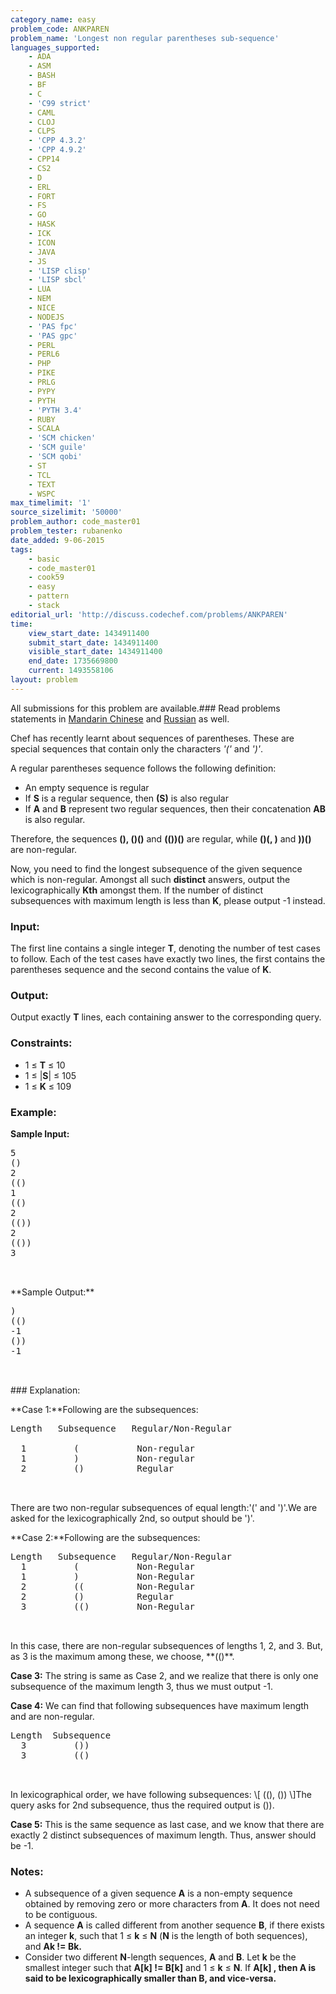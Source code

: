 ```yaml
---
category_name: easy
problem_code: ANKPAREN
problem_name: 'Longest non regular parentheses sub-sequence'
languages_supported:
    - ADA
    - ASM
    - BASH
    - BF
    - C
    - 'C99 strict'
    - CAML
    - CLOJ
    - CLPS
    - 'CPP 4.3.2'
    - 'CPP 4.9.2'
    - CPP14
    - CS2
    - D
    - ERL
    - FORT
    - FS
    - GO
    - HASK
    - ICK
    - ICON
    - JAVA
    - JS
    - 'LISP clisp'
    - 'LISP sbcl'
    - LUA
    - NEM
    - NICE
    - NODEJS
    - 'PAS fpc'
    - 'PAS gpc'
    - PERL
    - PERL6
    - PHP
    - PIKE
    - PRLG
    - PYPY
    - PYTH
    - 'PYTH 3.4'
    - RUBY
    - SCALA
    - 'SCM chicken'
    - 'SCM guile'
    - 'SCM qobi'
    - ST
    - TCL
    - TEXT
    - WSPC
max_timelimit: '1'
source_sizelimit: '50000'
problem_author: code_master01
problem_tester: rubanenko
date_added: 9-06-2015
tags:
    - basic
    - code_master01
    - cook59
    - easy
    - pattern
    - stack
editorial_url: 'http://discuss.codechef.com/problems/ANKPAREN'
time:
    view_start_date: 1434911400
    submit_start_date: 1434911400
    visible_start_date: 1434911400
    end_date: 1735669800
    current: 1493558106
layout: problem
---
```

All submissions for this problem are available.###  Read problems statements in [Mandarin Chinese](http://www.codechef.com/download/translated/COOK59/mandarin/ANKPAREN.pdf) and [Russian](http://www.codechef.com/download/translated/COOK59/russian/ANKPAREN.pdf) as well.

Chef has recently learnt about sequences of parentheses. These are special sequences that contain only the characters _'('_ and _')'_.

A regular parentheses sequence follows the following definition:

- An empty sequence is regular
- If **S** is a regular sequence, then **(S)** is also regular
- If **A** and **B** represent two regular sequences, then their concatenation **AB** is also regular.

Therefore, the sequences **(), ()()** and **(())()** are regular, while **()(, )** and **))()** are non-regular.

Now, you need to find the longest subsequence of the given sequence which is non-regular. Amongst all such **distinct** answers, output the lexicographically **Kth** amongst them. If the number of distinct subsequences with maximum length is less than **K**, please output -1 instead.

### Input:

The first line contains a single integer **T**, denoting the number of test cases to follow.
Each of the test cases have exactly two lines, the first contains the parentheses sequence and the second contains the value of **K**.

### Output:

Output exactly **T** lines, each containing answer to the corresponding query.

### Constraints:

- 1 ≤ **T** ≤ 10
- 1 ≤ |**S**| ≤ 105
- 1 ≤ **K** ≤ 109

### Example:

**Sample Input:**

<pre>
5
()
2
(()
1
(()
2
(())
2
(())
3


</pre>**Sample Output:**
<pre>
)
(()
-1
())
-1


</pre>### Explanation:
**Case 1:**Following are the subsequences:

<pre>
Length   Subsequence   Regular/Non-Regular

  1			(			Non-regular
  1			)			Non-regular
  2			()			Regular


</pre>There are two non-regular subsequences of equal length:'(' and ')'.We are asked for the lexicographically 2nd, so output should be ')'.

**Case 2:**Following are the subsequences:

<pre>
Length   Subsequence   Regular/Non-Regular
  1			(			Non-Regular
  1			)			Non-Regular
  2			((			Non-Regular
  2			()			Regular
  3			(()			Non-Regular


</pre>In this case, there are non-regular subsequences of lengths 1, 2, and 3. But, as 3 is the maximum among these, we choose, **(()**.
**Case 3:**
The string is same as Case 2, and we realize that there is only one subsequence of the maximum length 3, thus we must output -1.

**Case 4:**
We can find that following subsequences have maximum length and are non-regular.

<pre>
Length 	Subsequence
  3			())	
  3			(()


</pre>In lexicographical order, we have following subsequences: \[ ((), ()) \]The query asks for 2nd subsequence, thus the required output is ()).

**Case 5:**
This is the same sequence as last case, and we know that there are exactly 2 distinct subsequences of maximum length. Thus, answer should be -1.

### Notes:

- A subsequence of a given sequence **A** is a non-empty sequence obtained by removing zero or more characters from **A**. It does not need to be contiguous.
- A sequence **A** is called different from another sequence **B**, if there exists an integer **k**, such that 1 ≤ **k** ≤ **N** (**N**  is the length of both sequences), and **Ak != Bk.**
- Consider two different **N**-length sequences, **A** and **B**. Let **k** be the smallest integer such that **A\[k\] != B\[k\]** and 1 ≤ **k** ≤ **N**. If **A\[k\] , then **A** is said to be lexicographically smaller than **B**, and vice-versa.**
